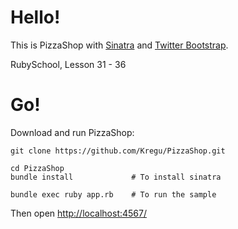 Hello!
====

This is PizzaShop with [Sinatra](http://www.sinatrarb.com/) and [Twitter Bootstrap](http://getbootstrap.com/).

RubySchool, Lesson 31 - 36


Go!
===

Download and run PizzaShop:

    git clone https://github.com/Kregu/PizzaShop.git

    cd PizzaShop
    bundle install             # To install sinatra

    bundle exec ruby app.rb    # To run the sample

Then open [http://localhost:4567/](http://localhost:4567/)
